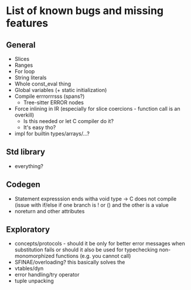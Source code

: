 # List of known bugs and missing features

## General

- Slices
- Ranges
- For loop
- String literals
- Whole const_eval thing
- Global variables (+ static initialization)
- Compile errrorrrsss (spans?)
    - Tree-sitter ERROR nodes
- Force inlining in IR (especially for slice coercions - function call is an overkill)
    - Is this needed or let C compiler do it?
    - It's easy tho?
- impl for builtin types/arrays/...?

## Std library

- everything?

## Codegen

- Statement expresssion ends witha void type -> C does not compile (issue with if/else if one branch is ! or () and the other is a value
- noreturn and other attributes

## Exploratory

- concepts/protocols - should it be only for better error messages when substitution fails or
  should it also be used for typechecking non-monomorphized functions (e.g. you cannot call)
- SFINAE/overloading? this basically solves the 
- vtables/dyn
- error handling/try operator
- tuple unpacking 
